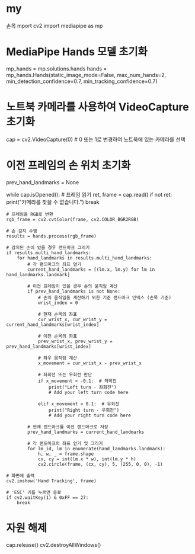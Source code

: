 # my
손목
mport cv2
import mediapipe as mp

# MediaPipe Hands 모델 초기화
mp_hands = mp.solutions.hands
hands = mp_hands.Hands(static_image_mode=False, max_num_hands=2, min_detection_confidence=0.7, min_tracking_confidence=0.7)

# 노트북 카메라를 사용하여 VideoCapture 초기화
cap = cv2.VideoCapture(0)  # 0 또는 1로 변경하여 노트북에 있는 카메라를 선택

# 이전 프레임의 손 위치 초기화
prev_hand_landmarks = None

while cap.isOpened():
    # 프레임 읽기
    ret, frame = cap.read()
    if not ret:
        print("카메라를 찾을 수 없습니다.")
        break

    # 프레임을 RGB로 변환
    rgb_frame = cv2.cvtColor(frame, cv2.COLOR_BGR2RGB)

    # 손 감지 수행
    results = hands.process(rgb_frame)

    # 감지된 손이 있을 경우 랜드마크 그리기
    if results.multi_hand_landmarks:
        for hand_landmarks in results.multi_hand_landmarks:
            # 각 랜드마크의 좌표 얻기
            current_hand_landmarks = [(lm.x, lm.y) for lm in hand_landmarks.landmark]

            # 이전 프레임이 있을 경우 손의 움직임 계산
            if prev_hand_landmarks is not None:
                # 손의 움직임을 계산하기 위한 기준 랜드마크 인덱스 (손목 기준)
                wrist_index = 0

                # 현재 손목의 좌표
                cur_wrist_x, cur_wrist_y = current_hand_landmarks[wrist_index]

                # 이전 손목의 좌표
                prev_wrist_x, prev_wrist_y = prev_hand_landmarks[wrist_index]

                # 좌우 움직임 계산
                x_movement = cur_wrist_x - prev_wrist_x

                # 좌회전 또는 우회전 판단
                if x_movement < -0.1:  # 좌회전
                    print("Left turn - 좌회전")
                    # Add your left turn code here

                elif x_movement > 0.1:  # 우회전
                    print("Right turn - 우회전")
                    # Add your right turn code here

            # 현재 랜드마크를 이전 랜드마크로 저장
            prev_hand_landmarks = current_hand_landmarks

            # 각 랜드마크의 좌표 얻기 및 그리기
            for lm_id, lm in enumerate(hand_landmarks.landmark):
                h, w, _ = frame.shape
                cx, cy = int(lm.x * w), int(lm.y * h)
                cv2.circle(frame, (cx, cy), 5, (255, 0, 0), -1)

    # 화면에 출력
    cv2.imshow('Hand Tracking', frame)

    # 'ESC' 키를 누르면 종료
    if cv2.waitKey(1) & 0xFF == 27:
        break

# 자원 해제
cap.release()
cv2.destroyAllWindows()
